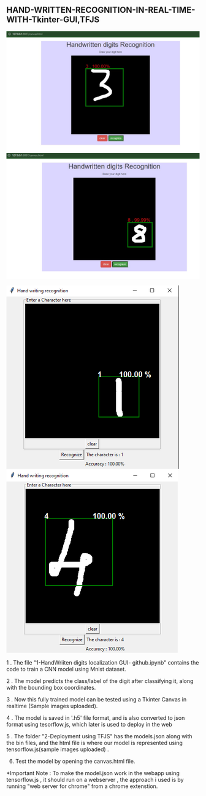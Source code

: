 ## HAND-WRITTEN-RECOGNITION-IN-REAL-TIME-WITH-Tkinter-GUI,TFJS

![Loading image ... ](sampleImg1.jpg?raw=true "Image localization deployed using TensorflowJS")
![Loading image ... ](sampleImg2.jpg?raw=true "Image localization deployed using TensorflowJS")


![Loading image ... ](sampleimg3-tkinter.png?raw=true "Image localization deployed using Tkinter")
![Loading image ... ](sampleimg4-tkinter.png?raw=true "Image localization deployed using Tkinter")

1 . The file "1-HandWriiten digits localization GUI- github.ipynb" contains the code to train a CNN model using Mnist dataset.

2 . The model predicts the class/label of the digit after classifying it, along with the bounding box coordinates.

3 . Now this fully trained model can be tested using a Tkinter Canvas in realtime (Sample images uploaded). 

4 . The model is saved in '.h5' file format, and is also converted to json format using tesorflow.js, which later is used to deploy in the web

5 . The folder "2-Deployment using TFJS" has the models.json along with the bin files, and the html file is where our model is represented using tensorflow.js(sample images uploaded) .

6. Test the model by opening the canvas.html file.

*Important Note : To make the model.json work in the webapp using tensorflow.js , it should run on a webserver , the approach i used is by running "web server for chrome" from a chrome extenstion.

